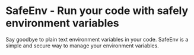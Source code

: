 # SafeEnv - Run your code with safely environment variables 
Say goodbye to plain text environment variables in your code. SafeEnv is a simple and secure way to manage your environment variables.

